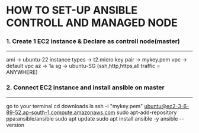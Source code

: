 HOW TO SET-UP ANSIBLE CONTROLL AND MANAGED NODE
=================================================



### 1. Create 1 EC2 instance & Declare as controll node(master)
-----------------------------------------------------------------

ami -> ubuntu-22
instance types -> t2.micro
key pair -> mykey.pem
vpc -> default vpc
az -> 1a
sg -> ubuntu-SG (ssh,http,https,all traffic = ANYWHERE)

### 2. Connect EC2 instance and install ansible on master
------------------------------------------------------------------

go to your terminal
cd downloads
ls
ssh -i "mykey.pem" ubuntu@ec2-3-6-89-52.ap-south-1.compute.amazonaws.com
sudo apt-add-repository ppa:ansible/ansible
sudo apt update
sudo apt install ansible -y
ansible --version
